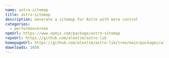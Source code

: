 ```yaml
---
name: astro-sitemap
title: astro-sitemap
description: Generate a sitemap for Astro with more control
categories:
  - performance+seo
npmUrl: https://www.npmjs.com/package/astro-sitemap
repoUrl: https://github.com/alextim/astro-lib
homepageUrl: https://github.com/alextim/astro-lib/tree/main/packages/astro-sitemap#readme
downloads: 1658
---
```

